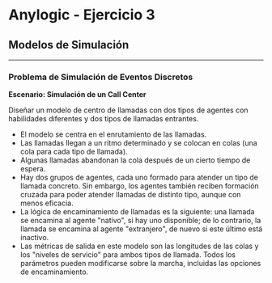 # Anylogic - Ejercicio 3

## Modelos de Simulación

---

### Problema de Simulación de Eventos Discretos

**Escenario: Simulación de un Call Center**

Diseñar un modelo de centro de llamadas con dos tipos de agentes con habilidades diferentes y dos tipos de llamadas entrantes.

- El modelo se centra en el enrutamiento de las llamadas.
- Las llamadas llegan a un ritmo determinado y se colocan en colas (una cola para cada tipo de llamada).
- Algunas llamadas abandonan la cola después de un cierto tiempo de espera.
- Hay dos grupos de agentes, cada uno formado para atender un tipo de llamada concreto. Sin embargo, los agentes también reciben formación cruzada para poder atender llamadas de distinto tipo, aunque con menos eficacia.
- La lógica de encaminamiento de llamadas es la siguiente: una llamada se encamina al agente "nativo", si hay uno disponible; de lo contrario, la llamada se encamina al agente "extranjero", de nuevo si este último está inactivo.
- Las métricas de salida en este modelo son las longitudes de las colas y los "niveles de servicio" para ambos tipos de llamada. Todos los parámetros pueden modificarse sobre la marcha, incluidas las opciones de encaminamiento.


